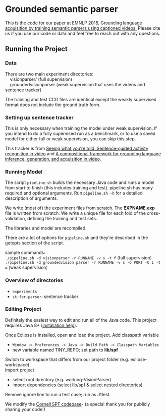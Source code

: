 # Grounded semantic parser

This is the code for our paper at EMNLP 2018, [Grounding language acquisition by training semantic parsers using captioned videos.](https://www.aclweb.org/anthology/D18-1285) Please cite us if you use our code or data and feel free to reach out with any questions.


## Running the Project

### Data
There are two main experiment directories:<br>
&nbsp;&nbsp;&nbsp;&nbsp;visionparser/ (full supervision)<br>
&nbsp;&nbsp;&nbsp;&nbsp;groundedvisionparser (weak supervision that uses the videos and sentence tracker)<br>

The training and test CCG files are identical except the weakly supervised format does not include the ground truth form.

### Setting up sentence tracker
This is only necessary when training the model under weak supervision. If you intend to do a fully supervised run as a benchmark, or to use a saved model for either full or weak supervision, you can skip this step.

This tracker is from [Seeing what you’re told: Sentence-guided activity recognition in video](https://arxiv.org/pdf/1308.4189.pdf) and [A compositional framework for grounding language inference, generation, and acquisition in video](https://www.jair.org/index.php/jair/article/view/10938).



### Running Model

The script `pipeline.sh` builds the necessary Java code and runs a model from start to finish (this includes training and test).
pipeline.sh has many required and optional arguments. Run `pipeline.sh -h` for a detailed description of arguments.

We write (most of) the experiment files from scratch. The **EXPNAME.exp** file is written from scratch. We write a unique file for each fold of the cross-validation, defining the training and test sets.

The libraries and model are recompiled.

There are a lot of options for `pipeline.sh` and they're described in the getopts section of the script. 

sample commands:<br>
`./pipeline.sh -d visionparser -r RUNNAME -v s -t f` (full supervision)<br>
`./pipeline.sh -d groundedvision parser -r RUNNAME -v s -o PORT -O 1 -t w` (weak supervision)<br>


### Overview of directories
* `experiments`
* `st-for-parser`: sentence tracker

### Editing Project
Definitely the easiest way to edit and run all of the Java code. This project requires Java 8+ ([installation help](http://ubuntuhandbook.org/index.php/2016/01/how-to-install-the-latest-eclipse-in-ubuntu-16-04-15-10/)).

Once Eclipse is installed, open and load the project. Add classpath variable<br>
* `Window -> Preferences -> Java -> Build Path -> Classpath Variables`<br>
* new variable named TINY_REPO; set path to **lib/spf<br>**

Switch to workspace that differs from our project folder (e.g. eclipse-workspace).<br>
Import project
  * select root directory (e.g. working-VisionParser) 
  * import dependencies (select lib/spf & select nested directories)

Remove ignore line to run a test case; run as J1test.

We modify the [Cornell SPF codebase](https://github.com/clic-lab/spf)- (a special thank you for publicly sharing your code!)